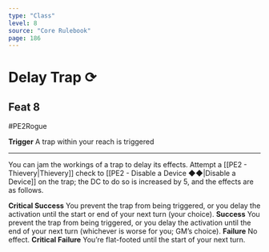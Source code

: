 ```yaml
---
type: "Class"
level: 8
source: "Core Rulebook"
page: 186
---
```

# Delay Trap ⟳
## Feat 8
#PE2Rogue

**Trigger** A trap within your reach is triggered

---
You can jam the workings of a trap to delay its effects. Attempt a [[PE2 - Thievery|Thievery]] check to [[PE2 - Disable a Device ◆◆|Disable a Device]] on the trap; the DC to do so is increased by 5, and the effects are as follows.

**Critical Success** You prevent the trap from being triggered, or you delay the activation until the start or end of your next turn (your choice).
**Success** You prevent the trap from being triggered, or you delay the activation until the end of your next turn (whichever is worse for you; GM’s choice).
**Failure** No effect. 
**Critical Failure** You’re flat-footed until the start of your next turn.